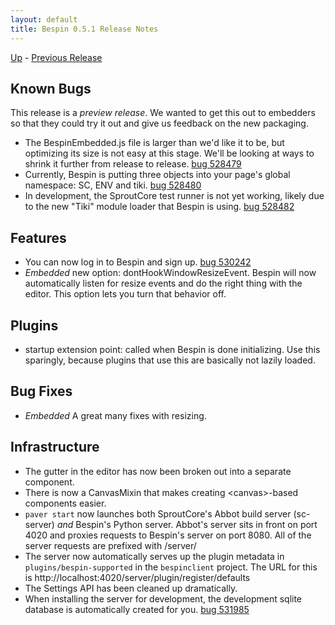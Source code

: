 ```yaml
---
layout: default
title: Bespin 0.5.1 Release Notes
---
```


[Up](index.html) - [Previous Release](notes05.html)

Known Bugs
----------

This release is a *preview release*. We wanted to get this out to embedders 
so that they could try it out and give us feedback on the new packaging.

* The BespinEmbedded.js file is larger than we'd like it to be, but optimizing
  its size is not easy at this stage. We'll be looking at ways to shrink it
  further from release to release. [bug 528479](https://bugzilla.mozilla.org/show_bug.cgi?id=528479)
* Currently, Bespin is putting three objects into your page's global namespace:
  SC, ENV and tiki. [bug 528480](https://bugzilla.mozilla.org/show_bug.cgi?id=528480)
* In development, the SproutCore test runner is not yet working, likely due 
  to the new "Tiki" module loader that Bespin is using. 
  [bug 528482](https://bugzilla.mozilla.org/show_bug.cgi?id=528482)

Features
--------

* You can now log in to Bespin and sign up. 
    [bug 530242](https://bugzilla.mozilla.org/show_bug.cgi?id=530242)
* *Embedded* new option: dontHookWindowResizeEvent. Bespin will now
    automatically listen for resize events and do the right thing with the
    editor. This option lets you turn that behavior off.

Plugins
-------

* startup extension point: called when Bespin is done initializing. Use this
    sparingly, because plugins that use this are basically not lazily loaded.

Bug Fixes
---------

* *Embedded* A great many fixes with resizing.

Infrastructure
--------------

* The gutter in the editor has now been broken out into a separate component.
* There is now a CanvasMixin that makes creating &lt;canvas&gt;-based components 
    easier.
* `paver start` now launches both SproutCore's Abbot build server (sc-server)
    *and* Bespin's Python server. Abbot's server sits in front on port 4020
    and proxies requests to Bespin's server on port 8080. All of the server
    requests are prefixed with /server/
* The server now automatically serves up the plugin metadata in 
    `plugins/bespin-supported` in the `bespinclient` project.
    The URL for this is http://localhost:4020/server/plugin/register/defaults
* The Settings API has been cleaned up dramatically.
* When installing the server for development, the development sqlite database
    is automatically created for you. 
    [bug 531985](https://bugzilla.mozilla.org/show_bug.cgi?id=531985)
